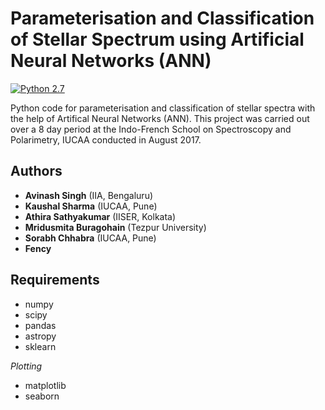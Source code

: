 # Parameterisation and Classification of Stellar Spectrum using Artificial Neural Networks (ANN)

[![Python 2.7](https://img.shields.io/badge/python-2.7-blue.svg)](https://www.python.org/downloads/release/python-271/)

Python code for parameterisation and classification of stellar spectra with the help of Artifical Neural Networks (ANN). This project was carried out over a 8 day period at the Indo-French School on Spectroscopy and Polarimetry, IUCAA conducted in August 2017.

Authors
-------

* **Avinash Singh** (IIA, Bengaluru)
* **Kaushal Sharma** (IUCAA, Pune)
* **Athira Sathyakumar** (IISER, Kolkata)
* **Mridusmita Buragohain** (Tezpur University)
* **Sorabh Chhabra** (IUCAA, Pune)
* **Fency**

Requirements
------------
- numpy
- scipy
- pandas
- astropy
- sklearn

_Plotting_
- matplotlib
- seaborn
